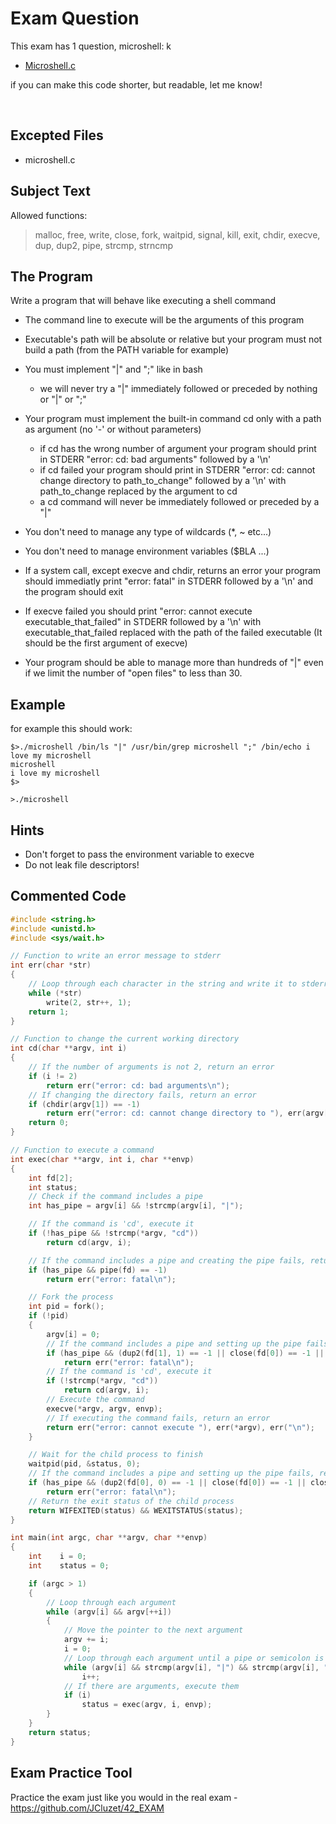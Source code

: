 # Exam Question

This exam has 1 question, microshell:
k
- [Microshell.c](https://github.com/48k483x/microshell/main/microshell.c)

if you can make this code shorter, but readable, let me know!

<br>

## Excepted Files

- microshell.c

## Subject Text

Allowed functions: 

> malloc, free, write, close, fork, waitpid, signal, kill, exit, chdir, execve, dup, dup2, pipe, strcmp, strncmp


## The Program
Write a program that will behave like executing a shell command

- The command line to execute will be the arguments of this program

- Executable's path will be absolute or relative but your program must not build a path (from the PATH variable for example)

- You must implement "|" and ";" like in bash
	- we will never try a "|" immediately followed or preceded by nothing or "|" or ";"

- Your program must implement the built-in command cd only with a path as argument (no '-' or without parameters)
	- if cd has the wrong number of argument your program should print in STDERR "error: cd: bad arguments" followed by a '\n'
	- if cd failed your program should print in STDERR "error: cd: cannot change directory to path_to_change" followed by a '\n' with path_to_change replaced by the argument to cd
	- a cd command will never be immediately followed or preceded by a "|"

- You don't need to manage any type of wildcards (*, ~ etc...)

- You don't need to manage environment variables ($BLA ...)

- If a system call, except execve and chdir, returns an error your program should immediatly print "error: fatal" in STDERR followed by a '\n' and the program should exit

- If execve failed you should print "error: cannot execute executable_that_failed" in STDERR followed by a '\n' with executable_that_failed replaced with the path of the failed executable (It should be the first argument of execve)

- Your program should be able to manage more than hundreds of "|" even if we limit the number of "open files" to less than 30.

## Example

for example this should work:
```
$>./microshell /bin/ls "|" /usr/bin/grep microshell ";" /bin/echo i love my microshell
microshell
i love my microshell
$>

>./microshell 
```

## Hints
- Don't forget to pass the environment variable to execve
- Do not leak file descriptors!

## Commented Code

```c
#include <string.h>
#include <unistd.h>
#include <sys/wait.h>

// Function to write an error message to stderr
int err(char *str)
{
    // Loop through each character in the string and write it to stderr
    while (*str)
        write(2, str++, 1);
    return 1;
}

// Function to change the current working directory
int cd(char **argv, int i)
{
    // If the number of arguments is not 2, return an error
    if (i != 2)
        return err("error: cd: bad arguments\n");
    // If changing the directory fails, return an error
    if (chdir(argv[1]) == -1)
        return err("error: cd: cannot change directory to "), err(argv[1]), err("\n");
    return 0;
}

// Function to execute a command
int exec(char **argv, int i, char **envp)
{
    int fd[2];
    int status;
    // Check if the command includes a pipe
    int has_pipe = argv[i] && !strcmp(argv[i], "|");

    // If the command is 'cd', execute it
    if (!has_pipe && !strcmp(*argv, "cd"))
        return cd(argv, i);

    // If the command includes a pipe and creating the pipe fails, return an error
    if (has_pipe && pipe(fd) == -1)
        return err("error: fatal\n");

    // Fork the process
    int pid = fork();
    if (!pid)
    {
        argv[i] = 0;
        // If the command includes a pipe and setting up the pipe fails, return an error
        if (has_pipe && (dup2(fd[1], 1) == -1 || close(fd[0]) == -1 || close(fd[1]) == -1))
            return err("error: fatal\n");
        // If the command is 'cd', execute it
        if (!strcmp(*argv, "cd"))
            return cd(argv, i);
        // Execute the command
        execve(*argv, argv, envp);
        // If executing the command fails, return an error
        return err("error: cannot execute "), err(*argv), err("\n");
    }

    // Wait for the child process to finish
    waitpid(pid, &status, 0);
    // If the command includes a pipe and setting up the pipe fails, return an error
    if (has_pipe && (dup2(fd[0], 0) == -1 || close(fd[0]) == -1 || close(fd[1]) == -1))
        return err("error: fatal\n");
    // Return the exit status of the child process
    return WIFEXITED(status) && WEXITSTATUS(status);
}

int main(int argc, char **argv, char **envp)
{
    int    i = 0;
    int    status = 0;

    if (argc > 1)
    {
        // Loop through each argument
        while (argv[i] && argv[++i])
        {
            // Move the pointer to the next argument
            argv += i;
            i = 0;
            // Loop through each argument until a pipe or semicolon is found
            while (argv[i] && strcmp(argv[i], "|") && strcmp(argv[i], ";"))
                i++;
            // If there are arguments, execute them
            if (i)
                status = exec(argv, i, envp);
        }
    }
    return status;
}
```

## Exam Practice Tool

Practice the exam just like you would in the real exam - https://github.com/JCluzet/42_EXAM

